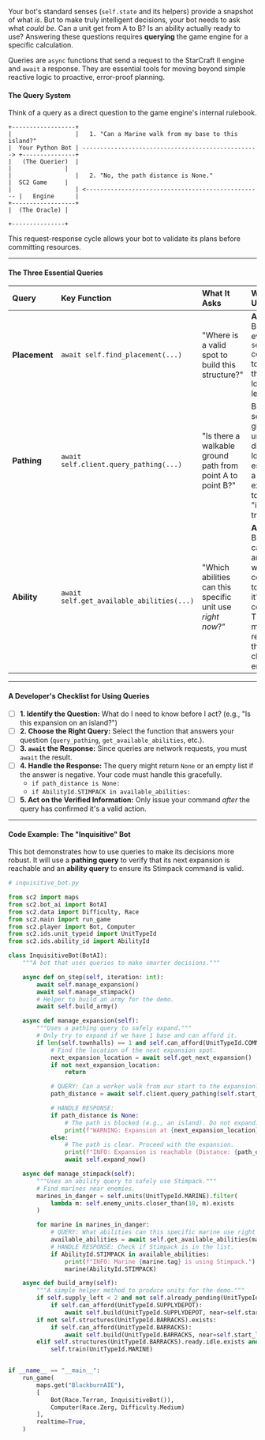 Your bot's standard senses (`self.state` and its helpers) provide a snapshot of what *is*. But to make truly intelligent decisions, your bot needs to ask what *could be*. Can a unit get from A to B? Is an ability actually ready to use? Answering these questions requires **querying** the game engine for a specific calculation.

Queries are `async` functions that send a request to the StarCraft II engine and `await` a response. They are essential tools for moving beyond simple reactive logic to proactive, error-proof planning.

#### **The Query System**

Think of a query as a direct question to the game engine's internal rulebook.

```
+------------------+
|                  |   1. "Can a Marine walk from my base to this island?"
|  Your Python Bot | --------------------------------------------------> +---------------+
|   (The Querier)  |                                                     |               |
|                  |   2. "No, the path distance is None."               |  SC2 Game     |
|                  | <-------------------------------------------------- |   Engine      |
+------------------+                                                     |  (The Oracle) |
                                                                         +---------------+
```
This request-response cycle allows your bot to validate its plans before committing resources.

---

#### **The Three Essential Queries**

| Query | Key Function | What It Asks | When to Use It |
| :--- | :--- | :--- | :--- |
| **Placement** | `await self.find_placement(...)` | "Where is a valid spot to build this structure?" | **Always.** Before every `self.build` command to ensure the location is legal. |
| **Pathing** | `await self.client.query_pathing(...)` | "Is there a walkable ground path from point A to point B?" | Before sending a ground unit to a distant location, especially a potential expansion, to avoid "island" traps. |
| **Ability** | `await self.get_available_abilities(...)` | "Which abilities can this specific unit use *right now*?" | **Always.** Before casting any ability with a cooldown to ensure it's not on cooldown. This is more reliable than just checking energy. |

---

#### **A Developer's Checklist for Using Queries**

-   [ ] **1. Identify the Question:** What do I need to know before I act? (e.g., "Is this expansion on an island?")
-   [ ] **2. Choose the Right Query:** Select the function that answers your question (`query_pathing`, `get_available_abilities`, etc.).
-   [ ] **3. `await` the Response:** Since queries are network requests, you must `await` the result.
-   [ ] **4. Handle the Response:** The query might return `None` or an empty list if the answer is negative. Your code must handle this gracefully.
    -   `if path_distance is None:`
    -   `if AbilityId.STIMPACK in available_abilities:`
-   [ ] **5. Act on the Verified Information:** Only issue your command *after* the query has confirmed it's a valid action.

---

#### **Code Example: The "Inquisitive" Bot**

This bot demonstrates how to use queries to make its decisions more robust. It will use a **pathing query** to verify that its next expansion is reachable and an **ability query** to ensure its Stimpack command is valid.

```python
# inquisitive_bot.py

from sc2 import maps
from sc2.bot_ai import BotAI
from sc2.data import Difficulty, Race
from sc2.main import run_game
from sc2.player import Bot, Computer
from sc2.ids.unit_typeid import UnitTypeId
from sc2.ids.ability_id import AbilityId

class InquisitiveBot(BotAI):
    """A bot that uses queries to make smarter decisions."""

    async def on_step(self, iteration: int):
        await self.manage_expansion()
        await self.manage_stimpack()
        # Helper to build an army for the demo.
        await self.build_army()

    async def manage_expansion(self):
        """Uses a pathing query to safely expand."""
        # Only try to expand if we have 1 base and can afford it.
        if len(self.townhalls) == 1 and self.can_afford(UnitTypeId.COMMANDCENTER):
            # Find the location of the next expansion spot.
            next_expansion_location = await self.get_next_expansion()
            if not next_expansion_location:
                return

            # QUERY: Can a worker walk from our start to the expansion?
            path_distance = await self.client.query_pathing(self.start_location, next_expansion_location)

            # HANDLE RESPONSE:
            if path_distance is None:
                # The path is blocked (e.g., an island). Do not expand.
                print(f"WARNING: Expansion at {next_expansion_location} is unreachable by ground.")
            else:
                # The path is clear. Proceed with the expansion.
                print(f"INFO: Expansion is reachable (Distance: {path_distance:.2f}). Expanding.")
                await self.expand_now()

    async def manage_stimpack(self):
        """Uses an ability query to safely use Stimpack."""
        # Find marines near enemies.
        marines_in_danger = self.units(UnitTypeId.MARINE).filter(
            lambda m: self.enemy_units.closer_than(10, m).exists
        )

        for marine in marines_in_danger:
            # QUERY: What abilities can this specific marine use right now?
            available_abilities = await self.get_available_abilities(marine)
            # HANDLE RESPONSE: Check if Stimpack is in the list.
            if AbilityId.STIMPACK in available_abilities:
                print(f"INFO: Marine {marine.tag} is using Stimpack.")
                marine(AbilityId.STIMPACK)

    async def build_army(self):
        """A simple helper method to produce units for the demo."""
        if self.supply_left < 2 and not self.already_pending(UnitTypeId.SUPPLYDEPOT):
            if self.can_afford(UnitTypeId.SUPPLYDEPOT):
                await self.build(UnitTypeId.SUPPLYDEPOT, near=self.start_location.towards(self.game_info.map_center, 5))
        if not self.structures(UnitTypeId.BARRACKS).exists:
            if self.can_afford(UnitTypeId.BARRACKS):
                await self.build(UnitTypeId.BARRACKS, near=self.start_location.towards(self.game_info.map_center, 8))
        elif self.structures(UnitTypeId.BARRACKS).ready.idle.exists and self.can_afford(UnitTypeId.MARINE):
            self.train(UnitTypeId.MARINE)


if __name__ == "__main__":
    run_game(
        maps.get("BlackburnAIE"),
        [
            Bot(Race.Terran, InquisitiveBot()),
            Computer(Race.Zerg, Difficulty.Medium)
        ],
        realtime=True,
    )
```